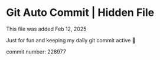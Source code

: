 # Git Auto Commit | Hidden File

This file was added Feb 12, 2025

Just for fun and keeping my daily git commit active 🤪

commit number: 228977
